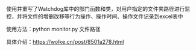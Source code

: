 使用并重写了Watchdog库中的部门函数和类，对用户指定的文件夹路径进行监控，并将文件的增删改移等行为操作、操作时间、操作文件记录到excel表中

使用方法：python monitor.py 文件路径

具体介绍：https://wolke.cn/post/8501a278.html